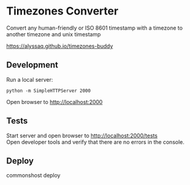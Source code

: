 # Timezones Converter

Convert any human-friendly or ISO 8601 timestamp with a timezone to another timezone and unix timestamp

<https://alyssaq.github.io/timezones-buddy>

## Development
Run a local server:
```
python -m SimpleHTTPServer 2000
```
Open browser to <http://localhost:2000>

## Tests
Start server and open browser to <http://localhost:2000/tests>   
Open developer tools and verify that there are no errors in the console.

## Deploy
commonshost deploy
